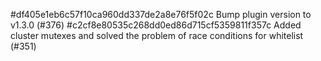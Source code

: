 #df405e1eb6c57f10ca960dd337de2a8e76f5f02c Bump plugin version to v1.3.0 (#376)
#c2cf8e80535c268dd0ed86d715cf5359811f357c Added cluster mutexes and solved the problem of race conditions for whitelist (#351)

